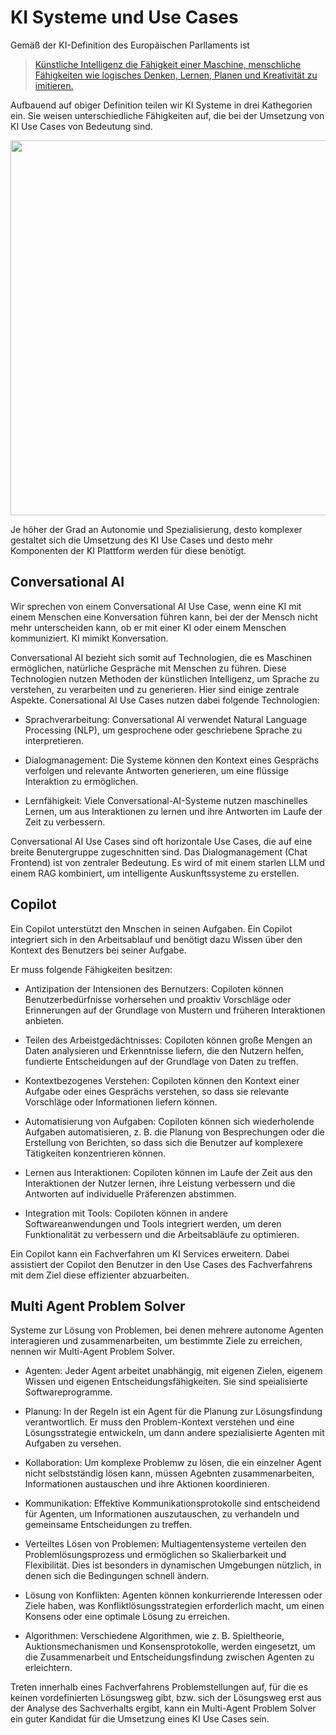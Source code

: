 # KI Systeme und Use Cases

Gemäß der KI-Definition des Europäischen Parllaments ist

> [Künstliche Intelligenz die Fähigkeit einer Maschine, menschliche Fähigkeiten wie logisches Denken, Lernen, Planen und Kreativität zu imitieren.](https://www.europarl.europa.eu/topics/de/article/20200827STO85804/was-ist-kunstliche-intelligenz-und-wie-wird-sie-genutzt)

Aufbauend auf obiger Definition teilen wir KI Systeme in drei Kathegorien ein. Sie weisen unterschiedliche Fähigkeiten auf, die bei der Umsetzung von KI Use Cases von Bedeutung sind.

<img src="../ki_systeme.png" width="600" height="600" />

Je höher der Grad an Autonomie und Spezialisierung, desto komplexer gestaltet sich die Umsetzung des KI Use Cases und desto mehr Komponenten der KI Plattform werden für diese benötigt.

## Conversational AI

Wir sprechen von einem Conversational AI Use Case, wenn eine KI mit einem Menschen eine Konversation führen kann, bei der der Mensch nicht mehr unterscheiden kann, ob er mit einer KI oder einem Menschen kommuniziert. KI mimikt Konversation.

Conversational AI bezieht sich somit auf Technologien, die es Maschinen ermöglichen, natürliche Gespräche mit Menschen zu führen. Diese Technologien nutzen Methoden der künstlichen Intelligenz, um Sprache zu verstehen, zu verarbeiten und zu generieren. Hier sind einige zentrale Aspekte. Conersational AI Use Cases nutzen dabei folgende Technologien:

- Sprachverarbeitung: Conversational AI verwendet Natural Language Processing (NLP), um gesprochene oder geschriebene Sprache zu interpretieren.

- Dialogmanagement: Die Systeme können den Kontext eines Gesprächs verfolgen und relevante Antworten generieren, um eine flüssige Interaktion zu ermöglichen.

- Lernfähigkeit: Viele Conversational-AI-Systeme nutzen maschinelles Lernen, um aus Interaktionen zu lernen und ihre Antworten im Laufe der Zeit zu verbessern.

Conversational AI Use Cases sind oft horizontale Use Cases, die auf eine breite Benutergruppe zugeschnitten sind. Das Dialogmanagement (Chat Frontend) ist von zentraler Bedeutung. Es wird of mit einem starlen LLM und einem RAG kombiniert, um intelligente Auskunftssysteme zu erstellen. 

## Copilot

Ein Copilot unterstützt den Mnschen in seinen Aufgaben. Ein Copilot integriert sich in den Arbeitsablauf und benötigt dazu Wissen über den Kontext des Benutzers bei seiner Aufgabe.

Er muss folgende Fähigkeiten besitzen:

- Antizipation der Intensionen des Bernutzers: Copiloten können Benutzerbedürfnisse vorhersehen und proaktiv Vorschläge oder Erinnerungen auf der Grundlage von Mustern und früheren Interaktionen anbieten.

- Teilen des Arbeistgedächtnisses: Copiloten können große Mengen an Daten analysieren und Erkenntnisse liefern, die den Nutzern helfen, fundierte Entscheidungen auf der Grundlage von Daten zu treffen.

- Kontextbezogenes Verstehen: Copiloten können den Kontext einer Aufgabe oder eines Gesprächs verstehen, so dass sie relevante Vorschläge oder Informationen liefern können.

- Automatisierung von Aufgaben: Copiloten können sich wiederholende Aufgaben automatisieren, z. B. die Planung von Besprechungen oder die Erstellung von Berichten, so dass sich die Benutzer auf komplexere Tätigkeiten konzentrieren können.

- Lernen aus Interaktionen: Copiloten können im Laufe der Zeit aus den Interaktionen der Nutzer lernen, ihre Leistung verbessern und die Antworten auf individuelle Präferenzen abstimmen.

- Integration mit Tools: Copiloten können in andere Softwareanwendungen und Tools integriert werden, um deren Funktionalität zu verbessern und die Arbeitsabläufe zu optimieren.

Ein Copilot kann ein Fachverfahren um KI Services erweitern. Dabei assistiert der Copilot den Benutzer in den Use Cases des Fachverfahrens  mit dem Ziel diese effizienter abzuarbeiten.

## Multi Agent Problem Solver

Systeme zur Lösung von Problemen, bei denen mehrere autonome Agenten interagieren und zusammenarbeiten, um bestimmte Ziele zu erreichen, nennen wir Multi-Agent Problem Solver.  

- Agenten: Jeder Agent arbeitet unabhängig, mit eigenen Zielen, eigenem Wissen und eigenen Entscheidungsfähigkeiten. Sie sind speialisierte Softwareprogramme.

- Planung: In der Regeln ist ein Agent für die Planung zur Lösungsfindung verantwortlich. Er muss den Problem-Kontext verstehen und eine Lösungsstrategie entwickeln, um dann andere spezialisierte Agenten mit Aufgaben zu versehen.

- Kollaboration: Um komplexe Problemw zu lösen, die ein einzelner Agent nicht selbstständig lösen kann, müssen Agebnten zusammenarbeiten, Informationen austauschen und ihre Aktionen koordinieren.

- Kommunikation: Effektive Kommunikationsprotokolle sind entscheidend für Agenten, um Informationen auszutauschen, zu verhandeln und gemeinsame Entscheidungen zu treffen.

- Verteiltes Lösen von Problemen: Multiagentensysteme verteilen den Problemlösungsprozess und ermöglichen so Skalierbarkeit und Flexibilität.  Dies ist besonders in dynamischen Umgebungen nützlich, in denen sich die Bedingungen schnell ändern.

- Lösung von Konflikten: Agenten können konkurrierende Interessen oder Ziele haben, was Konfliktlösungsstrategien erforderlich macht, um einen Konsens oder eine optimale Lösung zu erreichen.

- Algorithmen: Verschiedene Algorithmen, wie z. B. Spieltheorie, Auktionsmechanismen und Konsensprotokolle, werden eingesetzt, um die Zusammenarbeit und Entscheidungsfindung zwischen Agenten zu erleichtern.

Treten innerhalb eines Fachverfahrens Problemstellungen auf, für die es keinen vordefinierten Lösungsweg gibt, bzw. sich der Lösungsweg erst aus der Analyse des Sachverhalts ergibt, kann ein Multi-Agent Problem Solver ein guter Kandidat für die Umsetzung eines KI Use Cases sein.
